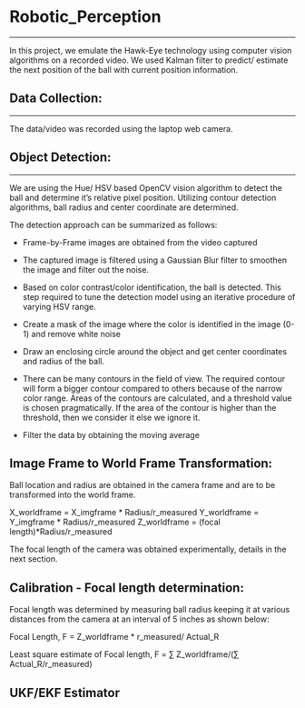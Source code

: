 # Robotic_Perception
---
In this project, we emulate the Hawk-Eye technology using computer vision algorithms on a recorded video. We used Kalman filter to predict/ estimate the next position of the ball
with current position information.

## Data Collection:
---
The data/video was recorded using the laptop web camera.

## Object Detection:
---
We are using the Hue/ HSV based OpenCV vision algorithm to detect the ball and determine it’s relative pixel position.  Utilizing contour detection algorithms, ball radius and center coordinate are determined.

The detection approach can be summarized as follows:


-  Frame-by-Frame images are obtained from the video captured

- The captured image is filtered using a Gaussian Blur filter to smoothen
the image and filter out the noise.

- Based on color contrast/color identification, the ball is detected. This step required to tune the detection model using an iterative procedure of varying HSV range.

-  Create a mask of the image where the color is identified in the image (0-1) and remove white noise

-  Draw an enclosing circle around the object and get center coordinates and radius of the ball.

-  There can be many contours in the field of view.  The required contour will form a bigger contour compared to others because of the narrow color range.  Areas of the contours are calculated, and a threshold value is chosen pragmatically.  If the area of the contour is higher than the threshold, then we consider it else we ignore it.

-  Filter the data by obtaining the moving average



## Image Frame to World Frame Transformation:
Ball location and radius are obtained in the camera frame and are to be transformed into the world frame.

X_worldframe = X_imgframe * Radius/r_measured
Y_worldframe = Y_imgframe * Radius/r_measured
Z_worldframe = (focal length)*Radius/r_measured

The focal length of the camera was obtained experimentally, details in the next section.

## Calibration - Focal length determination:

Focal length was determined by measuring ball radius keeping it at various distances from the camera at an interval of 5 inches as shown below:

Focal Length, F = Z_worldframe * r_measured/ Actual_R

Least square estimate of Focal length, F = ∑ Z_worldframe/(∑ Actual_R/r_measured)


## UKF/EKF Estimator

